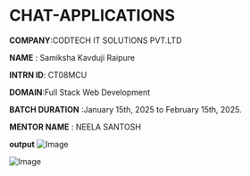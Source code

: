 # CHAT-APPLICATIONS
**COMPANY**:CODTECH IT SOLUTIONS PVT.LTD

**NAME** : Samiksha Kavduji Raipure

**INTRN ID**: CT08MCU

**DOMAIN**:Full Stack Web Development

**BATCH DURATION** :January 15th, 2025 to February 15th, 2025.

**MENTOR NAME** : NEELA SANTOSH







**output**
![Image](https://github.com/user-attachments/assets/59983181-c71d-443b-9691-eafddeeee637)




![Image](https://github.com/user-attachments/assets/b389f609-944c-4bd9-97fe-666d26858c52)

